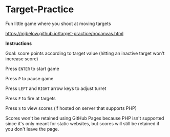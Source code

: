 # Target-Practice
Fun little game where you shoot at moving targets

https://mjbelow.github.io/target-practice/nocanvas.html

**Instructions**

Goal: score points according to target value (hitting an inactive target won't increase score)

Press `ENTER` to start game

Press `P` to pause game

Press `LEFT` and `RIGHT` arrow keys to adjust turret

Press `F` to fire at targets

Press `S` to view scores (if hosted on server that supports PHP)

Scores won't be retained using GitHub Pages because PHP isn't supported since it's only meant for static websites, but scores will still be retained if you don't leave the page.
